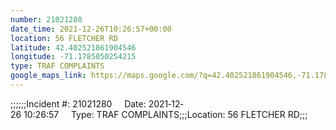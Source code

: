 ```yaml
---
number: 21021280
date_time: 2021-12-26T10:26:57+00:00
location: 56 FLETCHER RD
latitude: 42.402521861904546
longitude: -71.1785050254215
type: TRAF COMPLAINTS
google_maps_link: https://maps.google.com/?q=42.402521861904546,-71.1785050254215
---
```


;;;;;;Incident #: 21021280     Date: 2021‐12‐26 10:26:57     Type: TRAF COMPLAINTS;;;Location: 56 FLETCHER RD;;;
